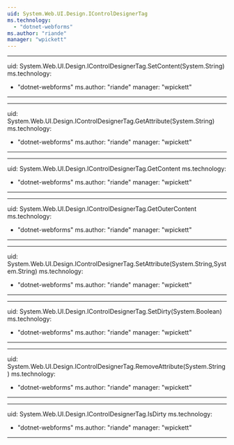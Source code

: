 ```yaml
---
uid: System.Web.UI.Design.IControlDesignerTag
ms.technology: 
  - "dotnet-webforms"
ms.author: "riande"
manager: "wpickett"
---
```


---
uid: System.Web.UI.Design.IControlDesignerTag.SetContent(System.String)
ms.technology: 
  - "dotnet-webforms"
ms.author: "riande"
manager: "wpickett"
---

---
uid: System.Web.UI.Design.IControlDesignerTag.GetAttribute(System.String)
ms.technology: 
  - "dotnet-webforms"
ms.author: "riande"
manager: "wpickett"
---

---
uid: System.Web.UI.Design.IControlDesignerTag.GetContent
ms.technology: 
  - "dotnet-webforms"
ms.author: "riande"
manager: "wpickett"
---

---
uid: System.Web.UI.Design.IControlDesignerTag.GetOuterContent
ms.technology: 
  - "dotnet-webforms"
ms.author: "riande"
manager: "wpickett"
---

---
uid: System.Web.UI.Design.IControlDesignerTag.SetAttribute(System.String,System.String)
ms.technology: 
  - "dotnet-webforms"
ms.author: "riande"
manager: "wpickett"
---

---
uid: System.Web.UI.Design.IControlDesignerTag.SetDirty(System.Boolean)
ms.technology: 
  - "dotnet-webforms"
ms.author: "riande"
manager: "wpickett"
---

---
uid: System.Web.UI.Design.IControlDesignerTag.RemoveAttribute(System.String)
ms.technology: 
  - "dotnet-webforms"
ms.author: "riande"
manager: "wpickett"
---

---
uid: System.Web.UI.Design.IControlDesignerTag.IsDirty
ms.technology: 
  - "dotnet-webforms"
ms.author: "riande"
manager: "wpickett"
---

